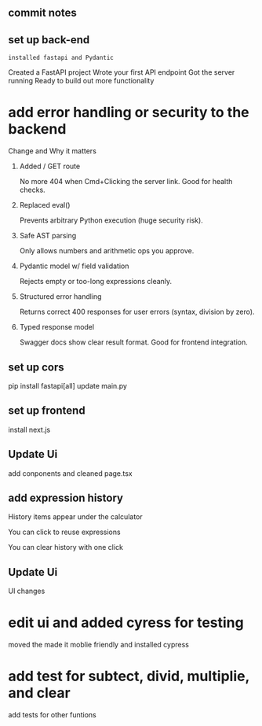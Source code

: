 ## commit notes

## set up back-end

    installed fastapi and Pydantic

Created a FastAPI project
Wrote your first API endpoint
Got the server running
Ready to build out more functionality

# add error handling or security to the backend

Change and Why it matters

1. Added / GET route

   No more 404 when Cmd+Clicking the server link. Good for health checks.

2. Replaced eval()

   Prevents arbitrary Python execution (huge security risk).

3. Safe AST parsing

   Only allows numbers and arithmetic ops you approve.

4. Pydantic model w/ field validation

   Rejects empty or too-long expressions cleanly.

5. Structured error handling

   Returns correct 400 responses for user errors (syntax, division by zero).

6. Typed response model

   Swagger docs show clear result format. Good for frontend integration.

## set up cors

pip install fastapi[all]
update main.py

## set up frontend

install next.js

## Update Ui

add conponents and cleaned page.tsx

## add expression history

History items appear under the calculator

You can click to reuse expressions

You can clear history with one click

## Update Ui

UI changes

# edit ui and added cyress for testing

moved the made it moblie friendly and installed cypress

# add test for subtect, divid, multiplie, and clear

add tests for other funtions
